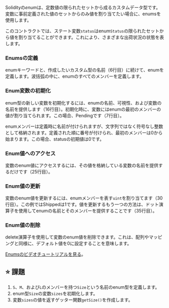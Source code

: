 Solidityの*enum*は、定数値の限られたセットから成るカスタムデータ型です。変数に事前定義された値のセットからのみ値を割り当てたい場合に、enumsを使用します。

このコントラクトでは、ステート変数`status`はenum`Status`の限られたセットから値を割り当てることができます。これにより、さまざまな出荷状況の状態を表します。

### Enumsの定義
enumキーワードと、作成したいカスタム型の名前（6行目）に続けて、enumを定義します。波括弧の中に、enumのすべてのメンバーを定義します。

### Enum変数の初期化
enum型の新しい変数を初期化するには、enumの名前、可視性、および変数の名前を提供します（16行目）。初期化時に、変数にはenumの最初のメンバーの値が割り当てられます。この場合、Pendingです（7行目）。

enumメンバーは定義時に名前が付けられますが、文字列ではなく符号なし整数として格納されます。定義された順に番号が付けられ、最初のメンバーは0から始まります。この場合、statusの初期値は0です。

### Enum値へのアクセス
変数のenum値にアクセスするには、その値を格納している変数の名前を提供するだけです（25行目）。

### Enum値の更新
変数のenum値を更新するには、enumメンバーを表す`uint`を割り当てます（30行目）。この例ではShippedは1です。値を更新するもう一つの方法は、ドット演算子を使用してenumの名前とそのメンバーを提供することです（35行目）。

### Enum値の削除
delete演算子を使用して変数のenum値を削除できます。これは、配列やマッピングと同様に、デフォルト値を0に設定することを意味します。

<a href="https://www.youtube.com/watch?v=yJbx07N15j0" target="_blank">Enumsのビデオチュートリアルを見る</a>。

## ⭐️ 課題
1. `S`、`M`、および`L`のメンバーを持つ`Size`という名前のenum型を定義します。
2. enum型`Size`の変数`sizes`を初期化します。
3. 変数`sizes`の値を返すゲッター関数`getSize()`を作成します。